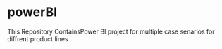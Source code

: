 # powerBI
This Repository ContainsPower BI  project for multiple case senarios for diffrent product lines
